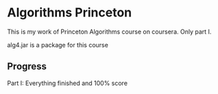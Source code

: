 # Algorithms Princeton

This is my work of Princeton Algorithms course on coursera. Only part I.

alg4.jar is a package for this course

## Progress

Part I: Everything finished and 100% score
